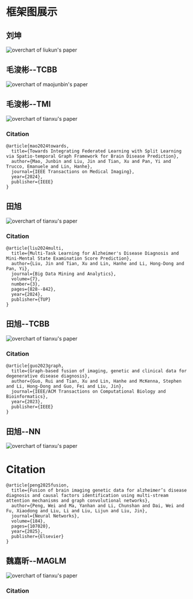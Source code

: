 # 框架图展示

## 刘坤

![overchart of liukun's paper](GMVFN.png)


## 毛浚彬--TCBB

![overchart of maojunbin's paper](MMKGL.png)


## 毛浚彬--TMI

![overchart of tianxu's paper](FSG.png)

### Citation
```
@article{mao2024towards,
  title={Towards Integrating Federated Learning with Split Learning via Spatio-temporal Graph Framework for Brain Disease Prediction},
  author={Mao, Junbin and Liu, Jin and Tian, Xu and Pan, Yi and Trucco, Emanuele and Lin, Hanhe},
  journal={IEEE Transactions on Medical Imaging},
  year={2024},
  publisher={IEEE}
}
```


## 田旭

![overchart of tianxu's paper](MMTL.png)
### Citation
```
@article{liu2024multi,
  title={Multi-Task Learning for Alzheimer's Disease Diagnosis and Mini-Mental State Examination Score Prediction},
  author={Liu, Jin and Tian, Xu and Lin, Hanhe and Li, Hong-Dong and Pan, Yi},
  journal={Big Data Mining and Analytics},
  volume={7},
  number={3},
  pages={828--842},
  year={2024},
  publisher={TUP}
}
```


## 田旭--TCBB

![overchart of tianxu's paper](GBF.png)

### Citation
```
@article{guo2023graph,
  title={Graph-based fusion of imaging, genetic and clinical data for degenerative disease diagnosis},
  author={Guo, Rui and Tian, Xu and Lin, Hanhe and McKenna, Stephen and Li, Hong-Dong and Guo, Fei and Liu, Jin},
  journal={IEEE/ACM Transactions on Computational Biology and Bioinformatics},
  year={2023},
  publisher={IEEE}
}
```

## 田旭--NN

![overchart of tianxu's paper](GMFF.png)

# Citation
```
@article{peng2025fusion,
  title={Fusion of brain imaging genetic data for alzheimer’s disease diagnosis and causal factors identification using multi-stream attention mechanisms and graph convolutional networks},
  author={Peng, Wei and Ma, Yanhan and Li, Chunshan and Dai, Wei and Fu, Xiaodong and Liu, Li and Liu, Lijun and Liu, Jin},
  journal={Neural Networks},
  volume={184},
  pages={107020},
  year={2025},
  publisher={Elsevier}
}
```

## 魏嘉昕--MAGLM

![overchart of tianxu's paper](MAGLM.png)

### Citation
